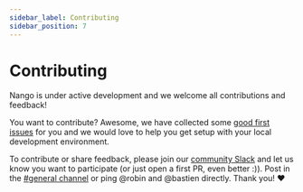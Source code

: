 ```yaml
---
sidebar_label: Contributing
sidebar_position: 7
---
```


# Contributing

Nango is under active development and we welcome all contributions and feedback!

You want to contribute? Awesome, we have collected some [good first issues](https://github.com/NangoHQ/nango/issues?q=is%3Aissue+is%3Aopen+label%3A%22good+first+issue%22) for you and we would love to help you get setup with your local development environment.

To contribute or share feedback, please join our [community Slack](https://nango.dev/slack) and let us know you want to participate (or just open a first PR, even better :)). Post in the [#general channel](https://nango-community.slack.com/archives/C03QBHSMPUM) or ping @robin and @bastien directly.  Thank you! ❤️
